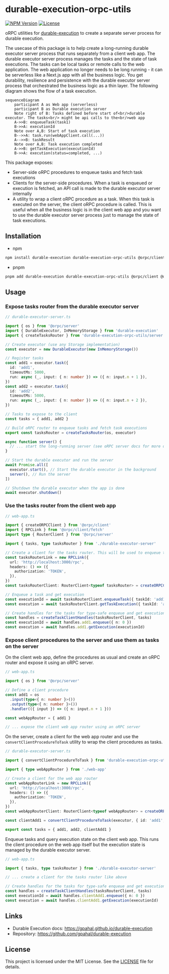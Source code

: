 # durable-execution-orpc-utils

[![NPM Version](https://img.shields.io/npm/v/durable-execution-orpc-utils)](https://www.npmjs.com/package/durable-execution-orpc-utils)
[![License](https://img.shields.io/npm/l/durable-execution-orpc-utils)](https://github.com/gpahal/durable-execution/blob/main/LICENSE)

oRPC utilities for [durable-execution](https://gpahal.github.io/durable-execution) to create a
separate server process for durable execution.

The usecase of this package is to help create a long-running durable executor server process that
runs separately from a client web app. The durable executor server process manages the tasks and
the state of task executions. The tasks can be local tasks or remote calls to the web application.
The web application no longer needs to be long running - it can be serverless like a Next.js app
with all the business logic. You get durability, resilience and persistence with the durable
executor server process that orchestrated the business logic as a thin layer. The following
diagram shows the flow of a task execution.

```mermaid
sequenceDiagram
    participant A as Web app (serverless)
    participant B as Durable execution server
    Note right of B: Tasks defined before start of<br/>durable executor. The tasks<br/> might be api calls to the<br/>web app
    A->>B: enqueueTask(task1)
    B->>A: executionId
    Note over A,B: Start of task execution
    B-->>A: task.run(webAppClient.call(...))
    A-->>B: taskResult
    Note over A,B: Task execution completed
    A->>B: getTaskExecution(executionId)
    B->>A: execution(status=completed, ...)
```

This package exposes:

- Server-side oRPC procedures to enqueue tasks and fetch task executions
- Clients for the server-side procedures. When a task is enqueued or execution is fetched, an API
  call is made to the durable executor server internally
- A utility to wrap a client oRPC procedure as a task. When this task is executed on the server,
  the client oRPC procedure is called. This is useful when all the business logic is in the client
  web app and you want to use the durable executor server process just to manage the state of task
  executions.

## Installation

- npm

```bash
npm install durable-execution durable-execution-orpc-utils @orpc/client @orpc/contract @orpc/server
```

- pnpm

```bash
pnpm add durable-execution durable-execution-orpc-utils @orpc/client @orpc/contract @orpc/server
```

## Usage

### Expose tasks router from the durable executor server

```ts
// durable-executor-server.ts

import { os } from '@orpc/server'
import { DurableExecutor, InMemoryStorage } from 'durable-execution'
import { createTasksRouter } from 'durable-execution-orpc-utils/server'

// Create executor (use any Storage implementation)
const executor = new DurableExecutor(new InMemoryStorage())

// Register tasks
const add1 = executor.task({
  id: 'add1',
  timeoutMs: 5000,
  run: async (_, input: { n: number }) => ({ n: input.n + 1 }),
})
const add2 = executor.task({
  id: 'add2',
  timeoutMs: 5000,
  run: async (_, input: { n: number }) => ({ n: input.n + 2 }),
})

// Tasks to expose to the client
const tasks = { add1, add2 }

// Build oRPC router to enqueue tasks and fetch task executions
export const tasksRouter = createTasksRouter(os, executor)

async function server() {
  // ... start the long-running server (see oRPC server docs for more details)
}

// Start the durable executor and run the server
await Promise.all([
  executor.start(), // Start the durable executor in the background
  server(), // Run the server
])

// Shutdown the durable executor when the app is done
await executor.shutdown()
```

### Use the tasks router from the client web app

```ts
// web-app.ts

import { createORPCClient } from '@orpc/client'
import { RPCLink } from '@orpc/client/fetch'
import type { RouterClient } from '@orpc/server'

import { tasks, type tasksRouter } from './durable-executor-server'

// Create a client for the tasks router. This will be used to enqueue tasks.
const tasksRouterLink = new RPCLink({
  url: 'http://localhost:3000/rpc',
  headers: () => ({
    authorization: 'TOKEN',
  }),
})
const tasksRouterClient: RouterClient<typeof tasksRouter> = createORPCClient(tasksRouterLink)

// Enqueue a task and get execution
const executionId = await tasksRouterClient.enqueueTask({ taskId: 'add1', input: { n: 0 } })
const execution = await tasksRouterClient.getTaskExecution({ taskId: 'add1', executionId })

// Create handles for the tasks for type-safe enqueue and get execution
const handles = createTaskClientHandles(tasksRouterClient, tasks)
const executionId = await handles.add1.enqueue({ n: 0 })
const execution = await handles.add1.getExecution(executionId)
```

### Expose client procedures to the server and use them as tasks on the server

On the client web app, define the procedures as usual and create an oRPC router and expose it using
an oRPC server.

```ts
// web-app.ts

import { os } from '@orpc/server'

// Define a client procedure
const add1 = os
  .input(type<{ n: number }>())
  .output(type<{ n: number }>())
  .handler(({ input }) => ({ n: input.n + 1 }))

const webAppRouter = { add1 }

// ... expose the client web app router using an oRPC server
```

On the server, create a client for the web app router and use the
`convertClientProcedureToTask` utility to wrap the client procedures as tasks.

```ts
// durable-executor-server.ts

import { convertClientProcedureToTask } from 'durable-execution-orpc-utils/server'

import { type webAppRouter } from './web-app'

// Create a client for the web app router
const webAppRouterLink = new RPCLink({
  url: 'http://localhost:3000/rpc',
  headers: () => ({
    authorization: 'TOKEN',
  }),
})
const webAppRouterClient: RouterClient<typeof webAppRouter> = createORPCClient(webAppRouterLink)

const clientAdd1 = convertClientProcedureToTask(executor, { id: 'add1', timeoutMs: 5000 }, webAppRouterClient.add1)

export const tasks = { add1, add2, clientAdd1 }
```

Enqueue tasks and query execution state on the client web app. This runs the client procedure on the
web app itself but the execution state is managed by the durable executor server.

```ts
// web-app.ts

import { tasks, type tasksRouter } from './durable-executor-server'

// ... create a client for the tasks router like above

// Create handles for the tasks for type-safe enqueue and get execution
const handles = createTaskClientHandles(tasksRouterClient, tasks)
const executionId = await handles.clientAdd1.enqueue({ n: 0 })
const execution = await handles.clientAdd1.getExecution(executionId)
```

## Links

- Durable Execution docs: <https://gpahal.github.io/durable-execution>
- Repository: <https://github.com/gpahal/durable-execution>

## License

This project is licensed under the MIT License. See the
[LICENSE](https://github.com/gpahal/durable-execution/blob/main/LICENSE) file for details.
